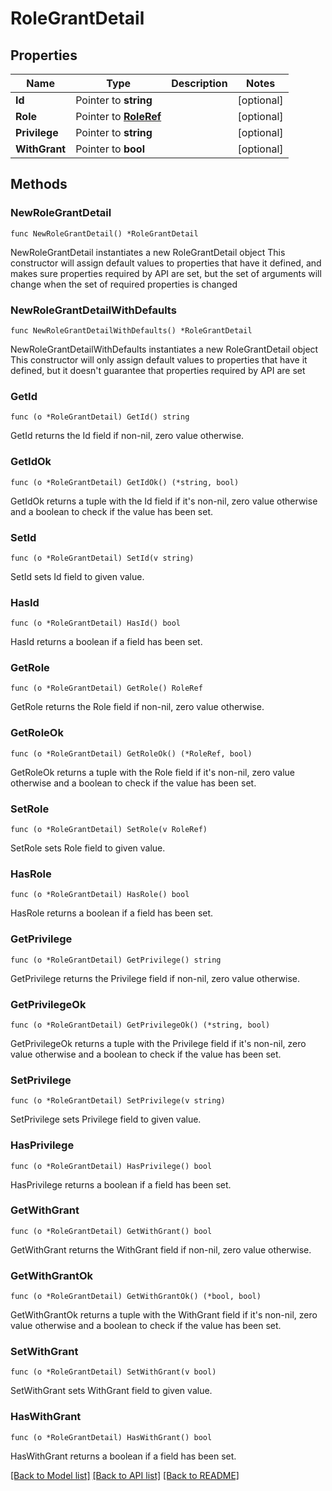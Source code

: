 # RoleGrantDetail

## Properties

Name | Type | Description | Notes
------------ | ------------- | ------------- | -------------
**Id** | Pointer to **string** |  | [optional] 
**Role** | Pointer to [**RoleRef**](RoleRef.md) |  | [optional] 
**Privilege** | Pointer to **string** |  | [optional] 
**WithGrant** | Pointer to **bool** |  | [optional] 

## Methods

### NewRoleGrantDetail

`func NewRoleGrantDetail() *RoleGrantDetail`

NewRoleGrantDetail instantiates a new RoleGrantDetail object
This constructor will assign default values to properties that have it defined,
and makes sure properties required by API are set, but the set of arguments
will change when the set of required properties is changed

### NewRoleGrantDetailWithDefaults

`func NewRoleGrantDetailWithDefaults() *RoleGrantDetail`

NewRoleGrantDetailWithDefaults instantiates a new RoleGrantDetail object
This constructor will only assign default values to properties that have it defined,
but it doesn't guarantee that properties required by API are set

### GetId

`func (o *RoleGrantDetail) GetId() string`

GetId returns the Id field if non-nil, zero value otherwise.

### GetIdOk

`func (o *RoleGrantDetail) GetIdOk() (*string, bool)`

GetIdOk returns a tuple with the Id field if it's non-nil, zero value otherwise
and a boolean to check if the value has been set.

### SetId

`func (o *RoleGrantDetail) SetId(v string)`

SetId sets Id field to given value.

### HasId

`func (o *RoleGrantDetail) HasId() bool`

HasId returns a boolean if a field has been set.

### GetRole

`func (o *RoleGrantDetail) GetRole() RoleRef`

GetRole returns the Role field if non-nil, zero value otherwise.

### GetRoleOk

`func (o *RoleGrantDetail) GetRoleOk() (*RoleRef, bool)`

GetRoleOk returns a tuple with the Role field if it's non-nil, zero value otherwise
and a boolean to check if the value has been set.

### SetRole

`func (o *RoleGrantDetail) SetRole(v RoleRef)`

SetRole sets Role field to given value.

### HasRole

`func (o *RoleGrantDetail) HasRole() bool`

HasRole returns a boolean if a field has been set.

### GetPrivilege

`func (o *RoleGrantDetail) GetPrivilege() string`

GetPrivilege returns the Privilege field if non-nil, zero value otherwise.

### GetPrivilegeOk

`func (o *RoleGrantDetail) GetPrivilegeOk() (*string, bool)`

GetPrivilegeOk returns a tuple with the Privilege field if it's non-nil, zero value otherwise
and a boolean to check if the value has been set.

### SetPrivilege

`func (o *RoleGrantDetail) SetPrivilege(v string)`

SetPrivilege sets Privilege field to given value.

### HasPrivilege

`func (o *RoleGrantDetail) HasPrivilege() bool`

HasPrivilege returns a boolean if a field has been set.

### GetWithGrant

`func (o *RoleGrantDetail) GetWithGrant() bool`

GetWithGrant returns the WithGrant field if non-nil, zero value otherwise.

### GetWithGrantOk

`func (o *RoleGrantDetail) GetWithGrantOk() (*bool, bool)`

GetWithGrantOk returns a tuple with the WithGrant field if it's non-nil, zero value otherwise
and a boolean to check if the value has been set.

### SetWithGrant

`func (o *RoleGrantDetail) SetWithGrant(v bool)`

SetWithGrant sets WithGrant field to given value.

### HasWithGrant

`func (o *RoleGrantDetail) HasWithGrant() bool`

HasWithGrant returns a boolean if a field has been set.


[[Back to Model list]](../README.md#documentation-for-models) [[Back to API list]](../README.md#documentation-for-api-endpoints) [[Back to README]](../README.md)


